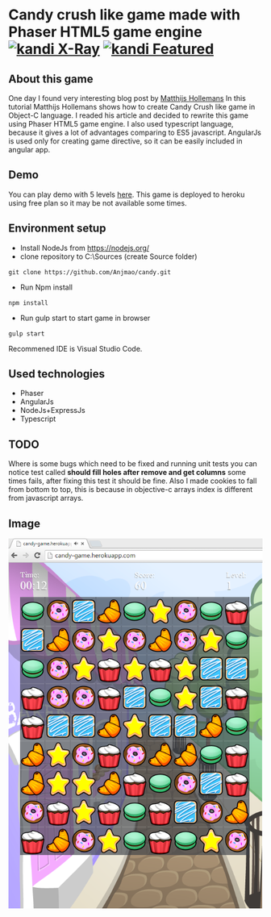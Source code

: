 # Candy crush like game made with Phaser HTML5 game engine [![kandi X-Ray](https://kandi.openweaver.com/badges/xray.svg)](https://kandi.openweaver.com/typescript/anjmao/phaser-candy-crush) [![kandi Featured](https://kandi.openweaver.com/badges/featured.svg)](https://kandi.openweaver.com/collections/gaming/candy-crush)


## About this game
One day I found very interesting blog post by [Matthijs Hollemans](http://www.raywenderlich.com/66877/how-to-make-a-game-like-candy-crush-part-1)
In this tutorial Matthijs Hollemans shows how to create Candy Crush like game in Object-C language. I readed his article and decided to rewrite this game using Phaser HTML5 game engine. I also used typescript language, because it gives a lot of advantages comparing to ES5 javascript. AngularJs is used only for creating game directive, so it can be easily included in angular app.

## Demo
You can play demo with 5 levels [here](http://candy-game.herokuapp.com/). This game is deployed to heroku using free plan so it may be not available some times.

## Environment setup
* Install NodeJs from https://nodejs.org/
* clone repository to C:\Sources (create Source folder)
```
git clone https://github.com/Anjmao/candy.git
```
* Run Npm install
```
npm install
```
* Run gulp start to start game in browser
```
gulp start
```
Recommened IDE is Visual Studio Code.

## Used technologies
* Phaser
* AngularJs
* NodeJs+ExpressJs
* Typescript

## TODO
Where is some bugs which need to be fixed and running unit tests you can notice test called <b>should fill holes after remove and get columns</b> some times fails, after fixing this test it should be fine. Also I made cookies to fall from bottom to top, this is because in objective-c arrays index is different from javascript arrays.

## Image
![Image of Game](https://github.com/Anjmao/candy/blob/github_master/heroku.png)
